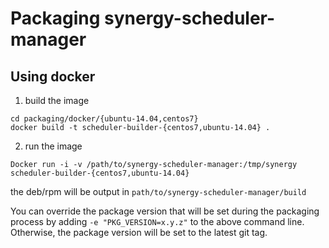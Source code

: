 # Packaging synergy-scheduler-manager

## Using docker

1. build the image

  ```shell
  cd packaging/docker/{ubuntu-14.04,centos7}
  docker build -t scheduler-builder-{centos7,ubuntu-14.04} .
  ```

2. run the image

  ```shell
  Docker run -i -v /path/to/synergy-scheduler-manager:/tmp/synergy scheduler-builder-{centos7,ubuntu-14.04}
  ```
  the deb/rpm will be output in `path/to/synergy-scheduler-manager/build`

  You can override the package version that will be set during the packaging
  process by adding `-e "PKG_VERSION=x.y.z"` to the above command line.
  Otherwise, the package version will be set to the latest git tag.
